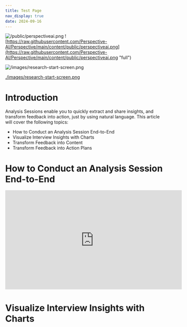 ```yaml
---
title: Test Page
nav_display: true
date: 2024-09-16
---
```


![/public/perspectiveai.png](/perspectiveai.png "relative")
![https://raw.githubusercontent.com/Perspective-AI/Perspective/main/content/public/perspectiveai.png](https://raw.githubusercontent.com/Perspective-AI/Perspective/main/content/public/perspectiveai.png "full")

![/images/research-start-screen.png](/images/research-start-screen.png "research start screen")

[./images/research-start-screen.png](./images/research-start-screen.png "start screen")



# Introduction
Analysis Sessions enable you to quickly extract and share insights, and transform feedback into action, just by using natural language. This article will cover the following topics:
* How to Conduct an Analysis Session End-to-End
* Visualize Interview Insights with Charts
* Transform Feedback into Content
* Transform Feedback into Action Plans

# How to Conduct an Analysis Session End-to-End

<iframe width="560" height="315" src="https://www.youtube.com/embed/pbb0OBtZeck?si=TVOqOEnW2HD6pK8y" title="YouTube video player" frameborder="0" allow="accelerometer; autoplay; clipboard-write; encrypted-media; gyroscope; picture-in-picture; web-share" referrerpolicy="strict-origin-when-cross-origin" allowfullscreen></iframe>

# Visualize Interview Insights with Charts
